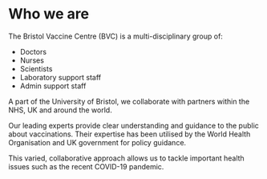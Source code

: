 # Who we are
The Bristol Vaccine Centre (BVC) is a multi-disciplinary group of:

* Doctors
* Nurses
* Scientists
* Laboratory support staff
* Admin support staff

A part of the University of Bristol, we collaborate with partners within the NHS, UK and around the world.

Our leading experts provide clear understanding and guidance to the public about vaccinations. Their expertise has been utilised by the World Health Organisation and UK government for policy guidance.

This varied, collaborative approach allows us to tackle important health issues such as the recent COVID-19 pandemic.
